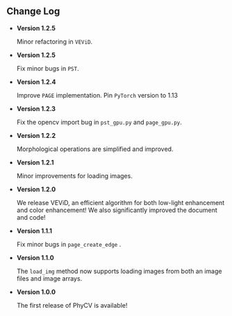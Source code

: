 ## Change Log

* **Version 1.2.5**

  Minor refactoring in `VEViD`.

* **Version 1.2.5**

  Fix minor bugs in  `PST`.

* **Version 1.2.4**

  Improve `PAGE` implementation. Pin `PyTorch` version to 1.13

* **Version 1.2.3**

  Fix the opencv import bug in `pst_gpu.py` and `page_gpu.py`.   

* **Version 1.2.2**

  Morphological operations are simplified and improved.

* **Version 1.2.1**

  Minor improvements for loading images.

* **Version 1.2.0**

  We release VEViD, an efficient algorithm for both low-light enhancement and color enhancement! We also significantly improved the document and code!

* **Version 1.1.1**

  Fix minor bugs in `page_create_edge` .

* **Version 1.1.0**

  The `load_img` method now supports loading images from both an image files and image arrays.

* **Version 1.0.0**
  
  The first release of PhyCV is available!